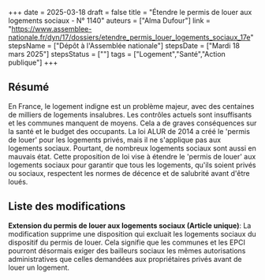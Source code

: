 +++
date = 2025-03-18
draft = false
title = "Étendre le permis de louer aux logements sociaux - N° 1140"
auteurs = ["Alma Dufour"]
link = "https://www.assemblee-nationale.fr/dyn/17/dossiers/etendre_permis_louer_logements_sociaux_17e"
stepsName = ["Dépôt à l'Assemblée nationale"]
stepsDate = ["Mardi 18 mars 2025"]
stepsStatus = [""]
tags = ["Logement","Santé","Action publique"]
+++

## Résumé

En France, le logement indigne est un problème majeur, avec des centaines de milliers de logements insalubres. Les contrôles actuels sont insuffisants et les communes manquent de moyens. Cela a de graves conséquences sur la santé et le budget des occupants. La loi ALUR de 2014 a créé le 'permis de louer' pour les logements privés, mais il ne s'applique pas aux logements sociaux. Pourtant, de nombreux logements sociaux sont aussi en mauvais état. Cette proposition de loi vise à étendre le 'permis de louer' aux logements sociaux pour garantir que tous les logements, qu'ils soient privés ou sociaux, respectent les normes de décence et de salubrité avant d'être loués.

## Liste des modifications

**Extension du permis de louer aux logements sociaux (Article unique)**: La modification supprime une disposition qui excluait les logements sociaux du dispositif du permis de louer. Cela signifie que les communes et les EPCI pourront désormais exiger des bailleurs sociaux les mêmes autorisations administratives que celles demandées aux propriétaires privés avant de louer un logement.
